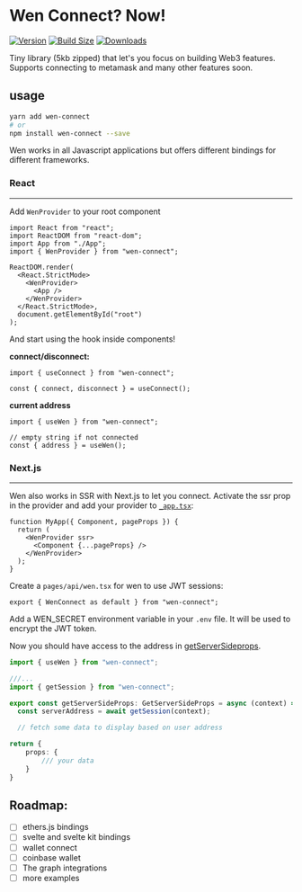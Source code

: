 # Wen Connect? Now!

[![Version](https://img.shields.io/npm/v/wen-connect?style=flat&colorA=000000&colorB=000000)](https://www.npmjs.com/package/wen-connect)
[![Build Size](https://img.shields.io/bundlephobia/minzip/wen-connect?label=bundle%20size&style=flat&colorA=000000&colorB=000000)](https://bundlephobia.com/result?p=wen-connect)
[![Downloads](https://img.shields.io/npm/dt/wen-connect.svg?style=flat&colorA=000000&colorB=000000)](https://www.npmjs.com/package/wen-connect)

Tiny library (5kb zipped) that let's you focus on building Web3 features. Supports connecting to metamask and many other features soon.

## usage

```bash
yarn add wen-connect
# or
npm install wen-connect --save
```

Wen works in all Javascript applications but offers different bindings for different frameworks.

### React

---

Add `WenProvider` to your root component

```tsx
import React from "react";
import ReactDOM from "react-dom";
import App from "./App";
import { WenProvider } from "wen-connect";

ReactDOM.render(
  <React.StrictMode>
    <WenProvider>
      <App />
    </WenProvider>
  </React.StrictMode>,
  document.getElementById("root")
);
```

And start using the hook inside components!

**connect/disconnect:**

```tsx
import { useConnect } from "wen-connect";

const { connect, disconnect } = useConnect();
```

**current address**

```tsx
import { useWen } from "wen-connect";

// empty string if not connected
const { address } = useWen();
```

### Next.js

---

Wen also works in SSR with Next.js to let you connect. Activate the ssr prop in the provider and add your provider to [`_app.tsx`](https://nextjs.org/docs/advanced-features/custom-app):

```tsx
function MyApp({ Component, pageProps }) {
  return (
    <WenProvider ssr>
      <Component {...pageProps} />
    </WenProvider>
  );
}
```

Create a `pages/api/wen.tsx` for wen to use JWT sessions:

```tsx
export { WenConnect as default } from "wen-connect";
```

Add a WEN_SECRET environment variable in your `.env` file. It will be used to encrypt the JWT token.


Now you should have access to the address in [getServerSideprops](https://nextjs.org/docs/basic-features/data-fetching/get-server-side-props).

```ts
import { useWen } from "wen-connect";

///...
import { getSession } from "wen-connect";

export const getServerSideProps: GetServerSideProps = async (context) => {
  const serverAddress = await getSession(context);

  // fetch some data to display based on user address

return {
    props: {
        /// your data
    }
}
```

## Roadmap:

- [ ] ethers.js bindings
- [ ] svelte and svelte kit bindings
- [ ] wallet connect
- [ ] coinbase wallet
- [ ] The graph integrations
- [ ] more examples
